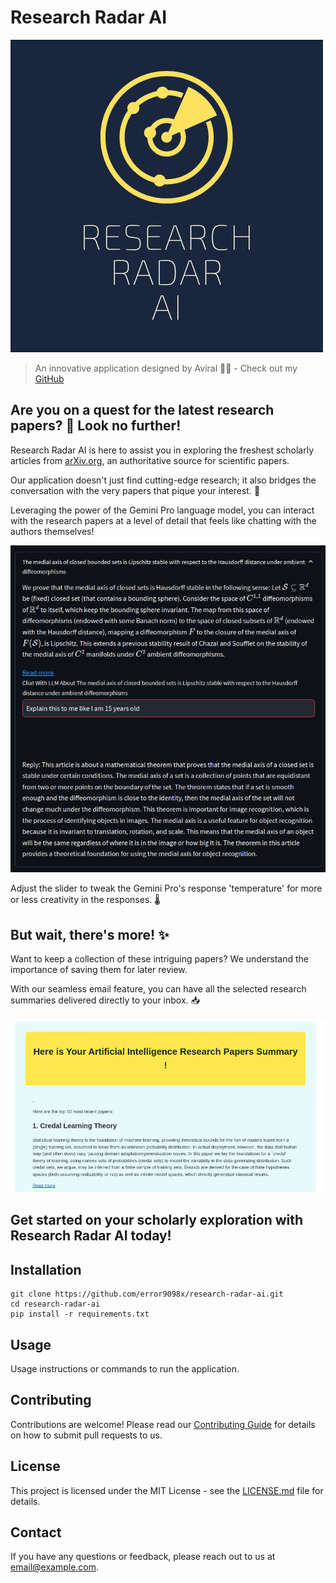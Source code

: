 
   # Research Radar AI
   ![Research Radar AI Logo](/static/logo/Research_Radar.png)

   > An innovative application designed by Aviral 👨‍💻 - Check out my [GitHub](https://github.com/yourusername/research-radar-ai)

   ## Are you on a quest for the latest research papers? 🔎 Look no further!

   Research Radar AI is here to assist you in exploring the freshest scholarly articles from [arXiv.org](https://arxiv.org), an authoritative source for scientific papers.

   Our application doesn't just find cutting-edge research; it also bridges the conversation with the very papers that pique your interest. 💬

   Leveraging the power of the Gemini Pro language model, you can interact with the research papers at a level of detail that feels like chatting with the authors themselves!

   ![LLM Screenshot](/static/explain.png)

   Adjust the slider to tweak the Gemini Pro's response 'temperature' for more or less creativity in the responses. 🌡️

   ## But wait, there's more! ✨

   Want to keep a collection of these intriguing papers? We understand the importance of saving them for later review.

   With our seamless email feature, you can have all the selected research summaries delivered directly to your inbox. 📥

   ![Email Feature Screenshot](/static/email.png)

   ## Get started on your scholarly exploration with Research Radar AI today!



   ## Installation
   
   ```
   git clone https://github.com/error9098x/research-radar-ai.git
   cd research-radar-ai
   pip install -r requirements.txt
   ```

   ## Usage


   Usage instructions or commands to run the application.
   

   ## Contributing

   Contributions are welcome! Please read our [Contributing Guide](CONTRIBUTING.md) for details on how to submit pull requests to us.

   ## License

   This project is licensed under the MIT License - see the [LICENSE.md](LICENSE) file for details.

   ## Contact

   If you have any questions or feedback, please reach out to us at email@example.com.
   

